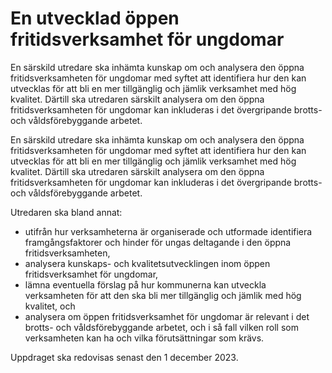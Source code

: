 # En utvecklad öppen fritidsverksamhet för ungdomar

En särskild utredare ska inhämta kunskap om och analysera den öppna fritidsverksamheten för ungdomar med syftet att identifiera hur den kan utvecklas för att bli en mer tillgänglig och jämlik verksamhet med hög kvalitet. Därtill ska utredaren särskilt analysera om den öppna fritidsverksamheten för ungdomar kan inkluderas i det övergripande brotts- och våldsförebyggande arbetet.

En särskild utredare ska inhämta kunskap om och analysera den öppna fritidsverksamheten för ungdomar med syftet att identifiera hur den kan utvecklas för att bli en mer tillgänglig och jämlik verksamhet med hög kvalitet. Därtill ska utredaren särskilt analysera om den öppna fritidsverksamheten för ungdomar kan inkluderas i det övergripande brotts- och våldsförebyggande arbetet.

Utredaren ska bland annat:

* utifrån hur verksamheterna är organiserade och utformade identifiera framgångsfaktorer och hinder för ungas deltagande i den öppna fritidsverksamheten,
* analysera kunskaps- och kvalitetsutvecklingen inom öppen fritidsverksamhet för ungdomar,
* lämna eventuella förslag på hur kommunerna kan utveckla verksamheten för att den ska bli mer tillgänglig och jämlik med hög kvalitet, och
* analysera om öppen fritidsverksamhet för ungdomar är relevant i det brotts- och våldsförebyggande arbetet, och i så fall vilken roll som verksamheten kan ha och vilka förutsättningar som krävs.

Uppdraget ska redovisas senast den 1 december 2023.
